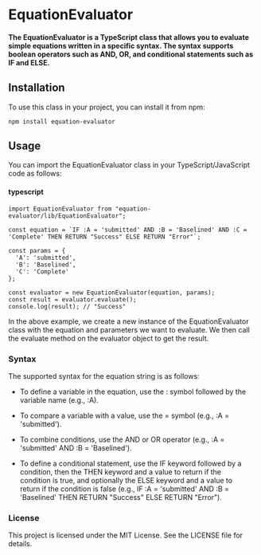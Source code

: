 # EquationEvaluator

#### The EquationEvaluator is a TypeScript class that allows you to evaluate simple equations written in a specific syntax. The syntax supports boolean operators such as AND, OR, and conditional statements such as IF and ELSE.

  

## Installation

To use this class in your project, you can install it from npm:

    npm install equation-evaluator

## Usage

You can import the EquationEvaluator class in your TypeScript/JavaScript code as follows:

  

#### typescript

    import EquationEvaluator from "equation-evaluator/lib/EquationEvaluator";
    
    const equation = `IF :A = 'submitted' AND :B = 'Baselined' AND :C = 'Complete' THEN RETURN "Success" ELSE RETURN "Error"`;
    
    const params = {
      'A': 'submitted',
      'B': 'Baselined',
      'C': 'Complete'
    };
    
    const evaluator = new EquationEvaluator(equation, params);
    const result = evaluator.evaluate();
    console.log(result); // "Success"

In the above example, we create a new instance of the EquationEvaluator class with the equation and parameters we want to evaluate. We then call the evaluate method on the evaluator object to get the result.

  

### Syntax

The supported syntax for the equation string is as follows:

 - To define a variable in the equation, use the : symbol followed by
   the variable name (e.g., :A).
  
 - To compare a variable with a value, use the = symbol (e.g., :A =   
   'submitted').
   
 - To combine conditions, use the AND or OR operator (e.g., :A =   
   'submitted' AND :B = 'Baselined').

 - To define a conditional statement, use the IF keyword followed by a  
   condition, then the THEN keyword and a value to return if the   
   condition is true, and optionally the ELSE keyword and a value to   
   return if the condition is false (e.g., IF :A = 'submitted' AND :B = 
   'Baselined' THEN RETURN "Success" ELSE RETURN "Error").

### License

This project is licensed under the MIT License. See the LICENSE file for details.
